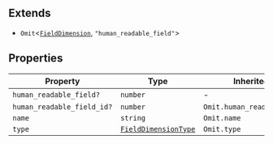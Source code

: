 ## Extends

- `Omit`\<[`FieldDimension`](FieldDimension.md), `"human_readable_field"`\>

## Properties

| Property | Type | Inherited from |
| ------ | ------ | ------ |
| <a id="human_readable_field"></a> `human_readable_field?` | `number` | - |
| <a id="human_readable_field_id"></a> `human_readable_field_id?` | `number` | `Omit.human_readable_field_id` |
| <a id="name"></a> `name` | `string` | `Omit.name` |
| <a id="type"></a> `type` | [`FieldDimensionType`](FieldDimensionType.md) | `Omit.type` |
